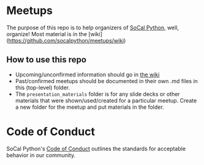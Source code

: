 # Meetups

The purpose of this repo is to help organizers of [SoCal Python](http://meetup.com/socalpython), well, organize!  Most material is in the [wiki] (https://github.com/socalpython/meetups/wiki)


## How to use this repo

* Upcoming/unconfirmed information should go in [the wiki](https://github.com/socalpython/meetups/wiki/Future-Meetups)
* Past/confirmed meetups should be documented in their own .md files in this (top-level) folder.
* The ``presentation_materials`` folder is for any slide decks or other materials that were shown/used/created for a particular meetup. Create a new folder for the meetup and put materials in the folder. 


# Code of Conduct

SoCal Python's [Code of Conduct](https://github.com/socalpython/meetups/wiki/Code-of-Conduct) outlines the standards for acceptable behavior in our community.
